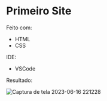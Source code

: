 # Primeiro Site

Feito com:
 - HTML
 - CSS
 
 IDE:
  - VSCode

Resultado: 

![Captura de tela 2023-06-16 221228](https://github.com/DMxta/P-Site/assets/136941005/629a4420-ac2d-4f91-a0c4-e9d49489d48b)
